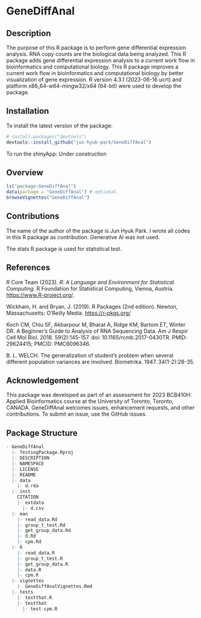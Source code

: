 
<!-- README.md is generated from README.Rmd. Please edit that file -->

# GeneDiffAnal

<!-- badges: start -->
<!-- badges: end -->

## Description

The purpose of this R package is to perform gene differential expression
analysis. RNA copy counts are the biological data being analyzed. This R
package adds gene differential expression analysis to a current work
flow in bioinformatics and computational biology. This R package
improves a current work flow in bioinformatics and computational biology
by better visualization of gene expression. R version 4.3.1 (2023-06-16
ucrt) and platform x86_64-w64-mingw32/x64 (64-bit) were used to develop
the package.

## Installation

To install the latest version of the package:

``` r
# install.packages("devtools")
devtools::install_github("jun-hyuk-park/GeneDiffAnal")
```

To run the shinyApp: Under construction

## Overview

``` r
ls("package:GeneDiffAnal")
data(package = "GeneDiffAnal") # optional
browseVignettes("GeneDiffAnal")
```

## Contributions

The name of the author of the package is Jun Hyuk Park. I wrote all
codes in this R package as contribution. Generative AI was not used.

The stats R package is used for statistical test.

## References

R Core Team (2023). *R: A Language and Environment for Statistical
Computing*. R Foundation for Statistical Computing, Vienna, Austria.
<https://www.R-project.org/>.

Wickham, H. and Bryan, J. (2019). R Packages (2nd edition). Newton,
Massachusetts: O’Reilly Media. <https://r-pkgs.org/>

Koch CM, Chiu SF, Akbarpour M, Bharat A, Ridge KM, Bartom ET, Winter DR.
A Beginner’s Guide to Analysis of RNA Sequencing Data. Am J Respir Cell
Mol Biol. 2018. 59(2):145-157. doi: 10.1165/rcmb.2017-0430TR. PMID:
29624415; PMCID: PMC6096346.

B. L. WELCH. The generalization of student’s problem when several
different population variances are involved. Biometrika. 1947.
34(1-2):28-35.

## Acknowledgement

This package was developed as part of an assessment for 2023 BCB410H:
Applied Bioinformatics course at the University of Toronto, Toronto,
CANADA. GeneDiffAnal welcomes issues, enhancement requests, and other
contributions. To submit an issue, use the GitHub issues.

## Package Structure

``` r
- GeneDiffAnal
  |- TestingPackage.Rproj
  |- DESCRIPTION
  |- NAMESPACE
  |- LICENSE
  |- README
  |- data
    |- d.rda
  |- inst
    CITATION
    |- extdata
      |- d.csv
  |- man
    |- read_data.Rd
    |- group_t_test.Rd
    |- get_group_data.Rd
    |- d.Rd
    |- cpm.Rd
  |- R
    |- read_data.R
    |- group_t_test.R
    |- get_group_data.R
    |- data.R
    |- cpm.R
  |- vignettes
    |- GeneDiffAnalVignettes.Rmd
  |- tests
    |- testthat.R
    |- testthat
      |- test-cpm.R
```
